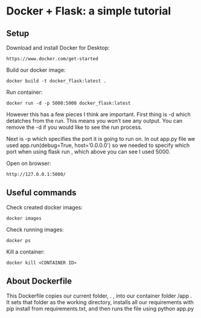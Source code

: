 # Docker + Flask: a simple tutorial

## Setup

Download and install Docker for Desktop:
```
https://www.docker.com/get-started
```

Build our docker image:
```
docker build -t docker_flask:latest .
```

Run container:
```
docker run -d -p 5000:5000 docker_flask:latest
```

However this has a few pieces I think are important. First thing is -d which detatches from the run. This means you won’t see any output. You can remove the -d if you would like to see the run process.

Next is -p which specifies the port it is going to run on. In out app.py file we used app.run(debug=True, host=’0.0.0.0') so we needed to specify which port when using flask run , which above you can see I used 5000.

Open on browser:

```
http://127.0.0.1:5000/
```

## Useful commands

Check created docker images:
```
docker images
```

Check running images:
```
docker ps
```

Kill a container:

```
docker kill <CONTAINER ID>
```

## About Dockerfile

This Dockerfile copies our current folder, . , into our container folder /app . It sets that folder as the working directory, installs all our requirements with pip install from requirements.txt, and then runs the file using python app.py
